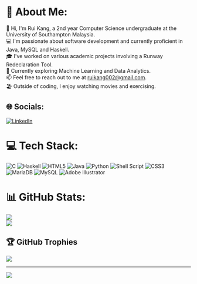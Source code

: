 # 💫 About Me:
👋 Hi, I'm Rui Kang, a 2nd year Computer Science undergraduate at the University of Southampton Malaysia.<br>💻 I'm passionate about software development and currently proficient in Java, MySQL and Haskell.<br>🎓 I've worked on various academic projects involving a Runway Redeclaration Tool.<br>🔬 Currently exploring Machine Learning and Data Analytics.<br>📫 Feel free to reach out to me at ruikang002@gmail.com.<br>🏖️ Outside of coding, I enjoy watching movies and exercising.


## 🌐 Socials:
[![LinkedIn](https://img.shields.io/badge/LinkedIn-%230077B5.svg?logo=linkedin&logoColor=white)](https://linkedin.com/in/heng-rui-kang) 

# 💻 Tech Stack:
![C](https://img.shields.io/badge/c-%2300599C.svg?style=for-the-badge&logo=c&logoColor=white) ![Haskell](https://img.shields.io/badge/Haskell-5e5086?style=for-the-badge&logo=haskell&logoColor=white) ![HTML5](https://img.shields.io/badge/html5-%23E34F26.svg?style=for-the-badge&logo=html5&logoColor=white) ![Java](https://img.shields.io/badge/java-%23ED8B00.svg?style=for-the-badge&logo=java&logoColor=white) ![Python](https://img.shields.io/badge/python-3670A0?style=for-the-badge&logo=python&logoColor=ffdd54) ![Shell Script](https://img.shields.io/badge/shell_script-%23121011.svg?style=for-the-badge&logo=gnu-bash&logoColor=white) ![CSS3](https://img.shields.io/badge/css3-%231572B6.svg?style=for-the-badge&logo=css3&logoColor=white) ![MariaDB](https://img.shields.io/badge/MariaDB-003545?style=for-the-badge&logo=mariadb&logoColor=white) ![MySQL](https://img.shields.io/badge/mysql-%2300f.svg?style=for-the-badge&logo=mysql&logoColor=white) ![Adobe Illustrator](https://img.shields.io/badge/adobeillustrator-%23FF9A00.svg?style=for-the-badge&logo=adobeillustrator&logoColor=white)
# 📊 GitHub Stats:
![](https://github-readme-stats.vercel.app/api?username=Ruitherli&theme=dracula&hide_border=false&include_all_commits=false&count_private=false)<br/>
![](https://github-readme-streak-stats.herokuapp.com/?user=Ruitherli&theme=dracula&hide_border=false)<br/>

## 🏆 GitHub Trophies
![](https://github-profile-trophy.vercel.app/?username=Ruitherli&theme=dracula&no-frame=false&no-bg=true&margin-w=4)

---
[![](https://visitcount.itsvg.in/api?id=Ruitherli&icon=5&color=12)](https://visitcount.itsvg.in)

<!-- Proudly created with GPRM ( https://gprm.itsvg.in ) -->
